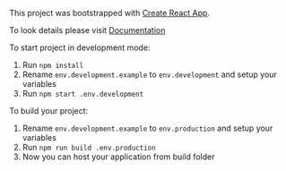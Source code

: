 This project was bootstrapped with [Create React App](https://github.com/facebookincubator/create-react-app).

To look details please visit [Documentation](./README.STARTER.md)

To start project in development mode:

1. Run ```npm install```
2. Rename ```env.development.example``` to ```env.development``` and setup your variables
3. Run ```npm start .env.development```


To build your project:

1. Rename ```env.development.example``` to ```env.production``` and setup your variables
2. Run ```npm run build .env.production```
3. Now you can host your application from build folder